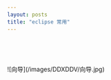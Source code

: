 ```yaml
---
layout: posts
title: "eclipse 常用"
---
```


<xmp class="prettyprint linenums">
</xmp>
<xmp class="my_xmp_class">
</xmp>
<font color="red" size="3"></font>
![向导](/images/DDXDDV/向导.jpg)<br>